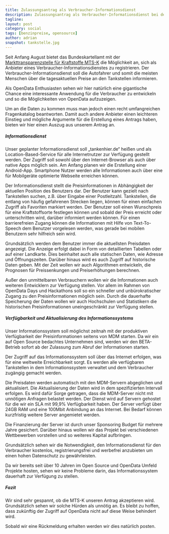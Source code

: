 ```yaml
---
title: Zulassungsantrag als Verbraucher-Informationsdienst
description: Zulassungsantrag als Verbraucher-Informationsdienst bei der Markttransparenzstelle für Kraftstoffe als OpenSource Projekt
tagline: 
layout: post
category: social
tags: [benzinpreise, opensource]
author: adrian
snapshot: tankstelle.jpg
---
```


Seit Anfang August bietet das Bundeskartellamt mit der 
[Markttransparenzstelle für Kraftstoffe MTS-K](http://www.bundeskartellamt.de/wDeutsch/MTS-K/MTS-KW3DnavidW26133.php) 
die Möglichkeit an, sich als Anbieter eines Verbraucher-Informationsdienstes zu registrieren. 
Der Verbraucher-Informationsdienst soll die Autofahrer und somit die meisten Menschen über die tagesaktuellen Preise 
an den Tankstellen informieren.

Als OpenData Enthusiasten sehen wir hier natürlich eine gigantische Chance eine interessante Anwendung 
für die Verbraucher zu entwickeln und so die Möglichkeiten von OpenData aufzuzeigen.

Um an die Daten zu kommen muss man jedoch einen recht umfangreichen Fragenkatalog beantworten. 
Damit auch andere Anbieter einen leichteren Einstieg und mögliche Argumente für die Erstellung eines 
Antrags haben, bieten wir hier einen Auszug aus unserem Antrag an.

##### Informationsdienst

Unser geplanter Informationsdienst soll „tankenhier.de“ heißen und als Location-Based-Service 
für alle Internetnutzer zur Verfügung gestellt werden. Der Zugriff soll sowohl über den 
Internet-Browser als auch über native Apps möglich sein. Am Anfang planen wir die Erstellung 
einer Android-App. Smartphone Nutzer werden alle Informationen auch über eine für Mobilgeräte 
optimierte Webseite erreichen können.

Der Informationsdienst stellt die Preisinformationen in Abhängigkeit der aktuellen Position 
des Benutzers dar. Der Benutzer kann gezielt nach Tankstellen suchen, z.B. über Eingabe einer 
Postleitzahl. Tankstellen, die entlang von häufig gefahrenen Strecken liegen, können für 
einen einfachen Zugriff als Favoriten markiert werden. Der Benutzer soll einen Wunschpreis 
für eine Kraftstoffsorte festlegen können und sobald der Preis erreicht oder unterschritten 
wird, darüber informiert werden können. Für einen barrierefreien Zugang können die 
Informationen mit Hilfe von Text-To-Speech dem Benutzer vorgelesen werden, was gerade 
bei mobilen Benutzern sehr hilfreich sein wird.

Grundsätzlich werden dem Benutzer immer die aktuellsten Preisdaten angezeigt. Die Anzeige 
erfolgt dabei in Form von detaillierten Tabellen oder auf einer Landkarte. Dies beinhaltet 
auch alle statischen Daten, wie Adresse und Öffnungszeiten. Darüber hinaus wird es auch 
Zugriff auf historische Daten geben. Mit der Zeit wollen wir auch Algorithmen entwickeln, 
die Prognosen für Preissenkungen und Preiserhöhungen berechnen.

Außer den unmittelbaren Verbrauchern wollen wir die Informationen auch weiteren Entwicklern 
zur Verfügung stellen. Vor allem im Rahmen von OpenData Days und Hackathons soll so ein 
schneller und unbürokratischer Zugang zu den Preisinformationen möglich sein.
Durch die dauerhafte Speicherung der Daten wollen wir auch Hochschulen und Statistikern 
die historischen Preisinformationen uneingeschränkt zur Verfügung stellen.

##### Verfügbarkeit und Aktualisierung des Informationssystems

Unser Informationssystem soll möglichst zeitnah mit der produktiven Verfügbarkeit der 
Preisinformationen seitens von MDM starten. Da wir ein auf Open Source bedachtes Unternehmen 
sind, werden wir den BETA-Betrieb sofort ab der Zulassung zum Abruf der Informationen starten.

Der Zugriff auf das Informationssystem soll über das Internet erfolgen, was für eine weltweite 
Erreichbarkeit sorgt. Es werden alle verfügbaren Tankstellen in dem Informationssystem 
verwaltet und dem Verbraucher zugängig gemacht werden.

Die Preisdaten werden automatisch mit den MDM-Servern abgeglichen und aktualisiert. Die 
Aktualisierung der Daten wird in dem spezifizierten Intervall erfolgen. Es wird dafür 
Sorge getragen, dass die MDM-Server nicht mit unnötigen Anfragen belastet werden.
Der Dienst wird auf Servern gehostet für die wir ein SLA mit 99,9% Verfügbarkeit haben. 
Der Server verfügt über 24GB RAM und eine 100Mbit Anbindung an das Internet. Bei Bedarf 
können kurzfristig weitere Server angemietet werden.

Die Finanzierung der Server ist durch unser Sponsoring Budget für mehrere Jahre gesichert. 
Darüber hinaus wollen wir das Projekt bei verschiedenen Wettbewerben vorstellen und so weiteres Kapital aufbringen.

Grundsätzlich sehen wir die Notwendigkeit, den Informationsdienst für den Verbraucher 
kostenlos, registrierungsfrei und werbefrei anzubieten um einen hohen Datenschutz zu gewährleisten.

Da wir bereits seit über 10 Jahren im Open Source und OpenData Umfeld Projekte 
hosten, sehen wir keine Probleme darin, das Informationssystem dauerhaft zur Verfügung zu stellen.
 
##### Fazit

Wir sind sehr gespannt, ob die MTS-K unseren Antrag akzeptieren wird. Grundsätzlich sehen wir solche 
Hürden als unnötig an. Es bleibt zu hoffen, dass zukünftig der Zugriff auf OpenData nicht auf diese Weise behindert wird.

Sobald wir eine Rückmeldung erhalten werden wir dies natürlich posten.
